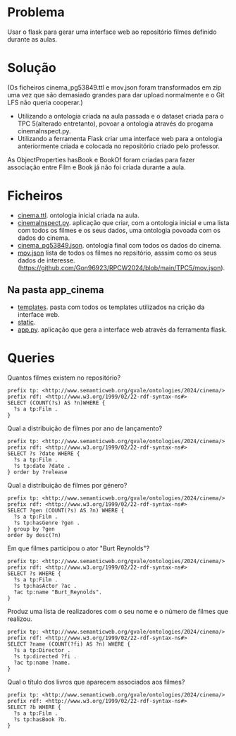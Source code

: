 
# Problema

Usar o flask para gerar uma interface web ao repositório filmes definido durante as aulas.

# Solução

(Os ficheiros cinema_pg53849.ttl e mov.json foram transformados em zip uma vez que são demasiado grandes para dar upload normalmente e o Git LFS não queria cooperar.)

- Utilizando a ontologia criada na aula passada e o dataset criada para o TPC 5(alterado entretanto), povoar a ontologia através do progama cinemaInspect.py.
- Utilizando a ferramenta Flask criar uma interface web para a ontologia anteriormente criada e colocada no repositório criado pelo professor.

As ObjectProperties hasBook e BookOf foram criadas para fazer associação entre Film e Book já não foi criada durante a aula.

# Ficheiros

- [cinema.ttl](https://github.com/Gon96923/RPCW2024/blob/main/TPC5/filmes.json). ontologia inicial criada na aula.
- [cinemaInspect.py](https://github.com/Gon96923/RPCW2024/blob/main/TPC5/filmes.json). aplicação que criar, com a ontologia inicial e uma lista com todos os filmes e os seus dados, uma ontologia povoada com os dados do cinema.
- [cinema_pg53849.json](https://github.com/Gon96923/RPCW2024/blob/main/TPC5/filmes.json). ontologia final com todos os dados do cinema.
- [mov.json](https://github.com/Gon96923/RPCW2024/blob/main/TPC5/movies.py) lista de todos os filmes no repsitório, asssim como os seus dados de interesse.(https://github.com/Gon96923/RPCW2024/blob/main/TPC5/mov.json).

## Na pasta app_cinema

- [templates](https://github.com/Gon96923/RPCW2024/tree/main/TPC6/app_cinema/templates). pasta com todos os templates utilizados na crição da interface web.
- [static](https://github.com/Gon96923/RPCW2024/tree/main/TPC6/app_cinema/static).
- [app.py](https://github.com/Gon96923/RPCW2024/blob/main/TPC6/app_cinema/app.py). aplicação que gera a interface web através da ferramenta flask.

# Queries

Quantos filmes existem no repositório?
```
prefix tp: <http://www.semanticweb.org/gvale/ontologies/2024/cinema/>
prefix rdf: <http://www.w3.org/1999/02/22-rdf-syntax-ns#>
SELECT (COUNT(?s) AS ?n)WHERE {
  ?s a tp:Film .
}
```

Qual a distribuição de filmes por ano de lançamento?
```
prefix tp: <http://www.semanticweb.org/gvale/ontologies/2024/cinema/>
prefix rdf: <http://www.w3.org/1999/02/22-rdf-syntax-ns#>
SELECT ?s ?date WHERE {
  ?s a tp:Film .
  ?s tp:date ?date .
} order by ?release
```

Qual a distribuição de filmes por género?
```
prefix tp: <http://www.semanticweb.org/gvale/ontologies/2024/cinema/>
prefix rdf: <http://www.w3.org/1999/02/22-rdf-syntax-ns#>
SELECT ?gen (COUNT(?s) AS ?n) WHERE {
  ?s a tp:Film .
  ?s tp:hasGenre ?gen .
} group by ?gen
order by desc(?n)
```

Em que filmes participou o ator "Burt Reynolds"?
```
prefix tp: <http://www.semanticweb.org/gvale/ontologies/2024/cinema/>
prefix rdf: <http://www.w3.org/1999/02/22-rdf-syntax-ns#>
SELECT ?s WHERE {
  ?s a tp:Film .
  ?s tp:hasActor ?ac .
  ?ac tp:name "Burt_Reynolds".
}
```

Produz uma lista de realizadores com o seu nome e o número de filmes que realizou.
```
prefix tp: <http://www.semanticweb.org/gvale/ontologies/2024/cinema/>
prefix rdf: <http://www.w3.org/1999/02/22-rdf-syntax-ns#>
SELECT ?name (COUNT(?fi) AS ?n) WHERE {
  ?s a tp:Director .
  ?s tp:directed ?fi .
  ?ac tp:name ?name.
}
```

Qual o título dos livros que aparecem associados aos filmes?
```
prefix tp: <http://www.semanticweb.org/gvale/ontologies/2024/cinema/>
prefix rdf: <http://www.w3.org/1999/02/22-rdf-syntax-ns#>
SELECT ?b WHERE {
  ?s a tp:Film .
  ?s tp:hasBook ?b.
}
```

